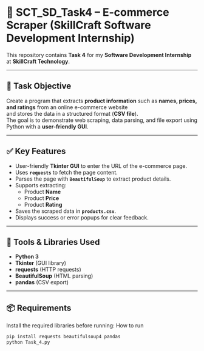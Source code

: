 # 🛒 SCT_SD_Task4 – E-commerce Scraper (SkillCraft Software Development Internship)

This repository contains **Task 4** for my **Software Development Internship** at **SkillCraft Technology**.

---

## 📝 Task Objective

Create a program that extracts **product information** such as **names, prices, and ratings** from an online e-commerce website  
and stores the data in a structured format (**CSV file**).  
The goal is to demonstrate web scraping, data parsing, and file export using Python with a **user-friendly GUI**.

---

## ✅ Key Features

- User-friendly **Tkinter GUI** to enter the URL of the e-commerce page.
- Uses **`requests`** to fetch the page content.
- Parses the page with **`BeautifulSoup`** to extract product details.
- Supports extracting:
  - Product **Name**
  - Product **Price**
  - Product **Rating**
- Saves the scraped data in **`products.csv`**.
- Displays success or error popups for clear feedback.

---

## 🔧 Tools & Libraries Used

- **Python 3**
- **Tkinter** (GUI library)
- **requests** (HTTP requests)
- **BeautifulSoup** (HTML parsing)
- **pandas** (CSV export)

---

## 📦 Requirements

Install the required libraries before running:
How to run
```bash
pip install requests beautifulsoup4 pandas
python Task_4.py

